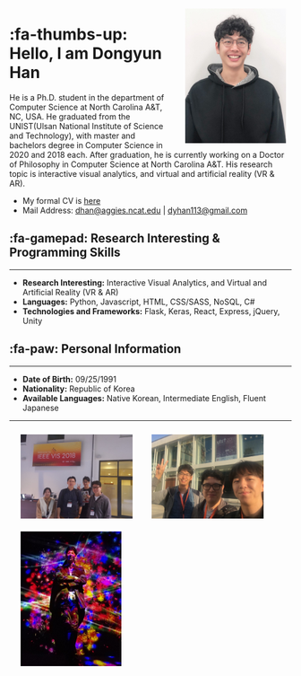 <img src="img/temp_my_image.jpeg" width="180" style ="margin-left:10px; padding: 10px; float:right;">

# :fa-thumbs-up: Hello, I am Dongyun Han

<!-- <i class="far fa-hand-point-right"></i> -->

He is a Ph.D. student in the department of Computer Science at North Carolina A&T, NC, USA. He graduated from the UNIST(Ulsan National Institute of Science and Technology), with master and bachelors degree in Computer Science in 2020 and 2018 each. After graduation, he is currently working on a Doctor of Philosophy in Computer Science at North Carolina A&T. His research topic is interactive visual analytics, and virtual and artificial reality (VR & AR).

- My formal CV is <a href="source/DongyunHan_Resume.pdf"> here </a>
- Mail Address: [dhan@aggies.ncat.edu](mailto:dhan@aggies.ncat.edu) | [dyhan113@gmail.com](mailto:dyhan113@gmail.com) </br>

<!-- Webpage : [dongyunhan.github.io/Handy/](https://dongyunhan.github.io/Handy/) </br> -->
<!-- Github : [github.com/DongyunHan](https://github.com/DongyunHan/) </br> -->

## :fa-gamepad: Research Interesting & Programming Skills

---

- **Research Interesting:** Interactive Visual Analytics, and Virtual and Artificial Reality (VR \& AR)
- **Languages:** Python, Javascript, HTML, CSS/SASS, NoSQL, C#
- **Technologies and Frameworks:** Flask, Keras, React, Express, jQuery, Unity

<!-- Phone: +1-336-554-1087 / +82-10-5773-6408 -->

## :fa-paw: Personal Information

---

- **Date of Birth:** 09/25/1991 </br>
- **Nationality:** Republic of Korea </br>
- **Available Languages:** Native Korean, Intermediate English, Fluent Japanese

---

<div>
<img src="img/VIS_2018.jpeg" width="200" style ="margin-left:10px; padding: 10px; ">
<img src="img/UIST_2018.jpg" width="200"style ="margin-left:10px; padding: 10px; ">
<img src="img/Dongyun_2019.jpeg" width="180" style ="margin-left:10px; padding: 10px; ">
</div>

<!-- For full documentation visit [mkdocs.org](https://mkdocs.org).

## Commands

* `mkdocs new [dir-name]` - Create a new project.
* `mkdocs serve` - Start the live-reloading docs server.
* `mkdocs build` - Build the documentation site.
* `mkdocs help` - Print this help message.

## Project layout

    mkdocs.yml    # The configuration file.
    docs/
        index.md  # The documentation homepage.
        ...       # Other markdown pages, images and other files. -->
